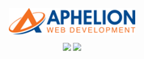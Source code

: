  <p align="center">
<img src="images/logo.png" alt="Logo Aphelion Web Development" width="250" height="auto">
</p>

  <p align="center">
  <img width="48%" src="https://github-readme-stats.vercel.app/api?username=Aphelion-im&show_icons=true&theme=slateorange&icon_color=F86C18&title_color=F86C18" />

  <img width="48%" src="https://github-readme-streak-stats.herokuapp.com/?user=Aphelion-im&theme=slateorange&hide_border=false&ring=F86C18&fire=F86C18&currStreakNum=F86C18&currStreakLabel=F86C18&sideNums=F86C18&sideLabels=F86C18&stroke=00448D&border=fff" />
</p>











